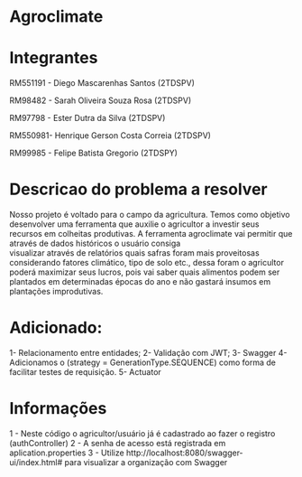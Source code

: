# Agroclimate 

# Integrantes

RM551191 - Diego Mascarenhas Santos (2TDSPV)

RM98482 - Sarah Oliveira Souza Rosa (2TDSPV)

RM97798 - Ester Dutra da Silva  (2TDSPV)

RM550981- Henrique Gerson Costa Correia (2TDSPV)

RM99985 - Felipe Batista Gregorio (2TDSPY)


# Descricao do problema a resolver

Nosso projeto é voltado para o campo da agricultura. Temos como objetivo desenvolver
uma ferramenta que auxilie o agricultor a investir seus recursos em colheitas produtivas.
A ferramenta agroclimate vai permitir que através de dados históricos o usuário consiga  
visualizar através de relatórios quais safras foram mais proveitosas considerando fatores
climático, tipo de solo etc., dessa foram o agricultor poderá maximizar seus lucros, pois vai
saber quais alimentos podem ser plantados em determinadas épocas do ano e não gastará
insumos em plantações improdutivas.


# Adicionado: 
1- Relacionamento entre entidades;
2- Validação com JWT;
3- Swagger
4- Adicionamos o (strategy = GenerationType.SEQUENCE) como forma de facilitar testes de requisição.
5- Actuator

# Informações

1 - Neste código o agricultor/usuário já é cadastrado ao fazer o registro (authController)
2 - A senha de acesso está registrada em aplication.properties
3 - Utilize http://localhost:8080/swagger-ui/index.html# para visualizar a organização com Swagger
